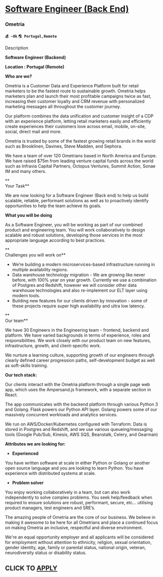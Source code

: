 # [Software Engineer (Back End)](https://www.remotewlb.com/apply/software-engineer-back-end-80258)  
### Ometria  
#### `💰 ~0k` `🌎 Portugal,Remote`  

Description

**Software Engineer (Backend)**

 **Location : Portugal (Remote)**

 **Who are we?**

Ometria is a Customer Data and Experience Platform built for retail marketers to be the fastest route to sustainable growth. Ometria helps marketers plan and launch their most profitable campaigns twice as fast, increasing their customer loyalty and CRM revenue with personalized marketing messages all throughout the customer journey.

Our platform combines the data unification and customer insight of a CDP with an experience platform, letting retail marketers easily and efficiently create experiences their customers love across email, mobile, on-site, social, direct mail and more.

Ometria is trusted by some of the fastest growing retail brands in the world such as Brooklinen, Davines, Steve Madden, and Sephora.

We have a team of over 120 Ometrians based in North America and Europe. We have raised $75m from leading venture capital funds across the world such as Infravia Capital Partners, Octopus Ventures, Summit Action, Sonae IM and many others.

 **  
Your Task**

We are now looking for a Software Engineer (Back end) to help us build scalable, reliable, performant solutions as well as to proactively identify opportunities to help the team achieve its goals.  
  

 **What you will be doing**  

As a Software Engineer, you will be working as part of our combined product and engineering team. You will work collaboratively to design scalable and robust solutions, developing those services in the most appropriate language according to best practices.

 **  
Challenges you will work on**

  * We’re building a modern microservices-based infrastructure running in multiple availability regions.
  * Data warehouse technology migration - We are growing like never before, with 100% year on year growth. Currently we use a combination of Postgres and Redshift, however we will consider other data warehouse technologies and also re-implement our ELT layer using modern tools.
  * Building new features for our clients driven by innovation - some of these projects require super high availability and ultra low latency.

**  
Our team**

We have 30 Engineers in the Engineering team - frontend, backend and platform. We have varied backgrounds in terms of experience, roles and responsibilities. We work closely with our product team on new features, infrastructure, growth, and client-specific work.

We nurture a learning culture, supporting growth of our engineers through clearly defined career progression paths, self-development budget as well as soft-skills training.

  
 **Our tech stack:**

Our clients interact with the Ometria platform through a single page web app, which uses the Ampersand.js framework, with a separate section in React.  
  
The app communicates with the backend platform through various Python 3 and Golang. Flask powers our Python API layer. Golang powers some of our massively concurrent workloads and analytics services.

We run on AWS/Docker/Kubernetes configured with Terraform. Data is stored in Postgres and Redshift, and we use various queueing/messaging tools (Google Pub/Sub, Kinesis, AWS SQS, Beanstalk, Celery, and Gearman)

  
 **Attributes we are looking for:**  

  *  **Experienced**

You have written software at scale in either Python or Golang or another open source language and you are looking to learn Python. You have experience with distributed systems at scale.  

  *  **Problem solver**

You enjoy working collaboratively in a team, but can also work independently to solve complex problems. You seek help/feedback when required to ensure solutions are robust, performant, secure, etc… utilising product managers, test engineers and SRE’s.

  
The amazing people of Ometria are the core of our business. We believe in making it awesome to be here for all Ometrians and place a continued focus on making Ometria an inclusive, respectful and diverse environment.  
  
We're an equal opportunity employer and all applicants will be considered for employment without attention to ethnicity, religion, sexual orientation, gender identity, age, family or parental status, national origin, veteran, neurodiversity status or disability status.

  
## CLICK TO [APPLY](https://www.remotewlb.com/apply/software-engineer-back-end-80258)

